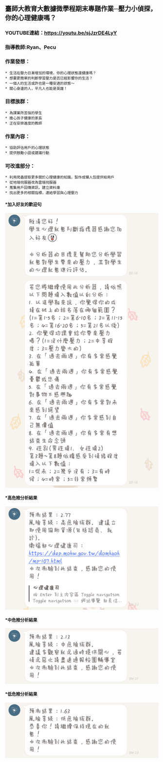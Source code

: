 ## 臺師大教育大數據微學程期末專題作業─壓力小偵探，你的心理健康嗎？
### YOUTUBE連結：https://youtu.be/sjJzrDE4LyY
### 指導教師:Ryan、Pecu
### 作業發想：
    * 生活在壓力日漸增加的環境，你的心理狀態還健康嗎？
    * 想要更簡單的判斷學習壓力是否已經影響你的生活？
    * 一個人的生活或許也是一種安適的狀態～
    * 關心身邊的人，平凡人也能是英雄！

### 目標族群：
    * 為課業所苦惱的學生
    * 擔心孩子健康的家長
    * 正在安排進度的教師

### 作業內容：
    * 協助評估用戶的心理狀態
    * 提供鼓勵小語或建議行動

### 可改進部分：
    * 利用爬蟲提取更多關於心理健康的知識，製作成懶人包提供給用戶
    * 從地端伺服器改為雲端伺服器
    * 蒐集用戶回傳資訊，建立資料庫
    * 找出更多的相關指標，連結學習與心理壓力

#### *加入好友的歡迎句
![Alt text](https://raw.githubusercontent.com/Ya-Cing/LAT-Repo/main/2023%2006%2007%20final-project/greeting.jpg)
#### *高危險分析結果
![Alt text](https://raw.githubusercontent.com/Ya-Cing/LAT-Repo/main/2023%2006%2007%20final-project/high.jpg)
#### *中危險分析結果
![Alt text](https://raw.githubusercontent.com/Ya-Cing/LAT-Repo/main/2023%2006%2007%20final-project/middle.jpg)
#### *低危險分析結果
![Alt text](https://raw.githubusercontent.com/Ya-Cing/LAT-Repo/main/2023%2006%2007%20final-project/low.jpg)

